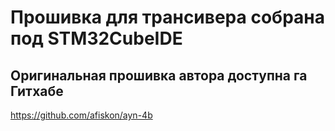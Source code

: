 # Прошивка для трансивера собрана под STM32CubeIDE
## Оригинальная прошивка автора доступна га Гитхабе
https://github.com/afiskon/ayn-4b
